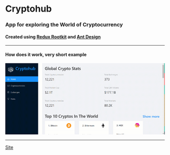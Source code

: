 # Cryptohub

### App for exploring the World of Cryptocurrency

#### Created using [Redux Rootkit](https://redux-toolkit.js.org/) and [Ant Design](https://ant.design/)

---

#### How does it work, very short example

![](./demo.gif)

---

[Site](https://cryptohub.netlify.app/)
